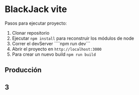
# BlackJack vite

Pasos para ejecutar proyecto:
1. Clonar repositorio
2. Ejecutar ```npm install``` para reconstruir los módulos de node
3. Correr el devServer ````npm run dev```
4. Abrir el proyecto en ```http://localhost:3000```
5. Para crear un nuevo build ```npm run build```

## Producción 
## 3